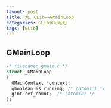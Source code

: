 ```yaml
---
layout: post
title: 九、GLib——GMainLoop
categories: GLib学习笔记
tags: [GLib]
---
```



## GMainLoop

```c
/* filename: gmain.c */
struct _GMainLoop
{
  GMainContext *context;
  gboolean is_running; /* (atomic) */
  gint ref_count;  /* (atomic) */
};
```




